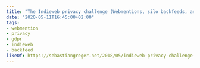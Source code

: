 ```yaml
---
title: "The Indieweb privacy challenge (Webmentions, silo backfeeds, and the GDPR)"
date: "2020-05-11T16:45:00+02:00"
tags:
- webmention
- privacy
- gdpr
- indieweb
- backfeed
likeOf: https://sebastiangreger.net/2018/05/indieweb-privacy-challenge-webmentions-backfeeds-gdpr/
---
```

